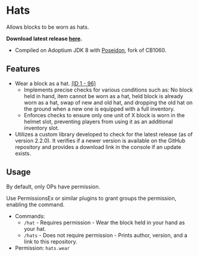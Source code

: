 # Hats
Allows blocks to be worn as hats.

<b>Download latest release [here](https://github.com/AleksandarHaralanov/Hats/releases/latest).</b>
- Compiled on Adoptium JDK 8 with [Poseidon](https://github.com/RhysB/Project-Poseidon), fork of CB1060.

## Features
- Wear a block as a hat. [(ID 1 - 96)](https://imgur.com/RIVgSD7)
  - Implements precise checks for various conditions such as: No block held in hand, item cannot be worn as a hat, held block is already worn as a hat, swap of new and old hat, and dropping the old hat on the ground when a new one is equipped with a full inventory.
  - Enforces checks to ensure only one unit of X block is worn in the helmet slot, preventing players from using it as an additional inventory slot.
- Utilizes a custom library developed to check for the latest release (as of version 2.2.0). It verifies if a newer version is available on the GitHub repository and provides a download link in the console if an update exists.

## Usage
By default, only OPs have permission.

Use PermissionsEx or similar plugins to grant groups the permission, enabling the command.
- Commands:
  - `/hat` - Requires permission - Wear the block held in your hand as your hat.
  - `/hats` - Does not require permission - Prints author, version, and a link to this repository.
- Permission: `hats.wear`